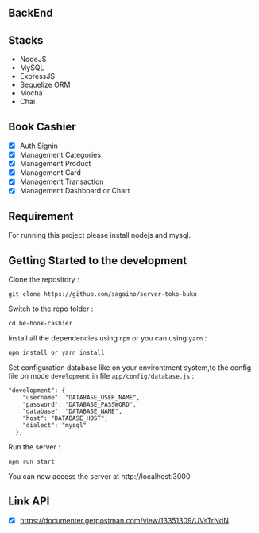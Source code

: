 ## BackEnd

## Stacks

- NodeJS
- MySQL
- ExpressJS
- Sequelize ORM
- Mocha
- Chai

## Book Cashier

- [x] Auth Signin
- [x] Management Categories
- [x] Management Product
- [x] Management Card
- [x] Management Transaction
- [x] Management Dashboard or Chart

## Requirement

For running this project please install nodejs and mysql.

## Getting Started to the development

Clone the repository :

```
git clone https://github.com/sagaino/server-toko-buku
```

Switch to the repo folder :

```
cd be-book-cashier
```

Install all the dependencies using `npm` or you can using `yarn` :

```
npm install or yarn install
```

Set configuration database like on your environtment system,to the config file on mode `development` in file `app/config/database.js` :

```
"development": {
    "username": "DATABASE_USER_NAME",
    "password": "DATABASE_PASSWORD",
    "database": "DATABASE_NAME",
    "host": "DATABASE_HOST",
    "dialect": "mysql"
  },
```

Run the server :

```
npm run start
```

You can now access the server at http://localhost:3000

## Link API

- [x] https://documenter.getpostman.com/view/13351309/UVsTrNdN
